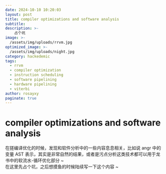 ```yaml
---
date: 2024-10-10 10:20:03
layout: post
title: compiler optimizations and software analysis
subtitle: 
description: >-
    占个坑
image: >-
  /assets/img/uploads/rrvm.jpg
optimized_image: >-
  /assets/img/uploads/night.jpg
category: hackedemic
tags:
  - rrvm
  - compiler optimization
  - instruction scheduling
  - software pipelining
  - hardware pipelining
  - viterbi
author: rosayxy
paginate: true
---
```

# compiler optimizations and software analysis
在搓编译优化的时候，发现和软件分析中的一些内容息息相关，比如说 angr 中的变量 AST 表示，其实是非常自然的结果，或者是污点分析这类技术都可以用于龙书中的软流水-循环优化部分 ~    
在这里先占个坑，之后想摸鱼的时候陆续写一下这个内容 ~ 